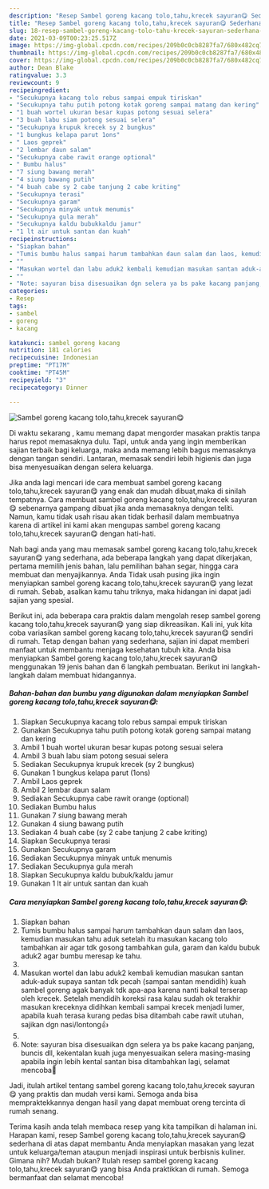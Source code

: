 ```yaml
---
description: "Resep Sambel goreng kacang tolo,tahu,krecek sayuran😋 Sederhana Untuk Jualan"
title: "Resep Sambel goreng kacang tolo,tahu,krecek sayuran😋 Sederhana Untuk Jualan"
slug: 18-resep-sambel-goreng-kacang-tolo-tahu-krecek-sayuran-sederhana-untuk-jualan
date: 2021-03-09T00:23:25.517Z
image: https://img-global.cpcdn.com/recipes/209b0c0cb8287fa7/680x482cq70/sambel-goreng-kacang-tolotahukrecek-sayuran😋-foto-resep-utama.jpg
thumbnail: https://img-global.cpcdn.com/recipes/209b0c0cb8287fa7/680x482cq70/sambel-goreng-kacang-tolotahukrecek-sayuran😋-foto-resep-utama.jpg
cover: https://img-global.cpcdn.com/recipes/209b0c0cb8287fa7/680x482cq70/sambel-goreng-kacang-tolotahukrecek-sayuran😋-foto-resep-utama.jpg
author: Dean Blake
ratingvalue: 3.3
reviewcount: 9
recipeingredient:
- "Secukupnya kacang tolo rebus sampai empuk tiriskan"
- "Secukupnya tahu putih potong kotak goreng sampai matang dan kering"
- "1 buah wortel ukuran besar kupas potong sesuai selera"
- "3 buah labu siam potong sesuai selera"
- "Secukupnya krupuk krecek sy 2 bungkus"
- "1 bungkus kelapa parut 1ons"
- " Laos geprek"
- "2 lembar daun salam"
- "Secukupnya cabe rawit orange optional"
- " Bumbu halus"
- "7 siung bawang merah"
- "4 siung bawang putih"
- "4 buah cabe sy 2 cabe tanjung 2 cabe kriting"
- "Secukupnya terasi"
- "Secukupnya garam"
- "Secukupnya minyak untuk menumis"
- "Secukupnya gula merah"
- "Secukupnya kaldu bubukkaldu jamur"
- "1 lt air untuk santan dan kuah"
recipeinstructions:
- "Siapkan bahan"
- "Tumis bumbu halus sampai harum tambahkan daun salam dan laos, kemudian masukan tahu aduk setelah itu masukan kacang tolo tambahkan air agar tdk gosong tambahkan gula, garam dan kaldu bubuk aduk2 agar bumbu meresap ke tahu."
- ""
- "Masukan wortel dan labu aduk2 kembali kemudian masukan santan aduk-aduk supaya santan tdk pecah (sampai santan mendidih) kuah sambel goreng agak banyak tdk apa-apa karena nanti bakal terserap oleh krecek. Setelah mendidih koreksi rasa kalau sudah ok terakhir masukan kreceknya didihkan kembali sampai krecek menjadi lumer, apabila kuah terasa kurang pedas bisa ditambah cabe rawit utuhan, sajikan dgn nasi/lontong👍"
- ""
- "Note: sayuran bisa disesuaikan dgn selera ya bs pake kacang panjang, buncis dll, kekentalan kuah juga menyesuaikan selera masing-masing apabila ingin lebih kental santan bisa ditambahkan lagi, selamat mencoba🙏"
categories:
- Resep
tags:
- sambel
- goreng
- kacang

katakunci: sambel goreng kacang 
nutrition: 181 calories
recipecuisine: Indonesian
preptime: "PT17M"
cooktime: "PT45M"
recipeyield: "3"
recipecategory: Dinner

---
```



![Sambel goreng kacang tolo,tahu,krecek sayuran😋](https://img-global.cpcdn.com/recipes/209b0c0cb8287fa7/680x482cq70/sambel-goreng-kacang-tolotahukrecek-sayuran😋-foto-resep-utama.jpg)

Di waktu  sekarang , kamu memang dapat mengorder masakan praktis tanpa harus repot memasaknya dulu. Tapi, untuk anda yang ingin memberikan sajian terbaik bagi keluarga, maka anda memang lebih bagus memasaknya dengan tangan sendiri. Lantaran, memasak sendiri lebih higienis dan juga bisa menyesuaikan dengan selera keluarga.

Jika anda lagi mencari ide cara membuat sambel goreng kacang tolo,tahu,krecek sayuran😋 yang enak dan mudah dibuat,maka di sinilah tempatnya. Cara membuat sambel goreng kacang tolo,tahu,krecek sayuran😋  sebenarnya gampang dibuat jika anda memasaknya dengan teliti. Namun, kamu tidak usah risau akan tidak berhasil dalam membuatnya 
karena di artikel ini kami akan mengupas sambel goreng kacang tolo,tahu,krecek sayuran😋 dengan hati-hati.  



Nah bagi anda yang mau memasak sambel goreng kacang tolo,tahu,krecek sayuran😋 yang sederhana, ada beberapa langkah yang dapat dikerjakan, pertama memilih jenis bahan, lalu pemilihan bahan segar, hingga cara membuat dan menyajikannya. Anda Tidak usah pusing jika ingin menyiapkan sambel goreng kacang tolo,tahu,krecek sayuran😋 yang lezat di rumah. Sebab, asalkan kamu  tahu triknya, maka hidangan ini dapat jadi sajian yang spesial.

Berikut ini, ada beberapa cara praktis  dalam mengolah resep sambel goreng kacang tolo,tahu,krecek sayuran😋 yang siap dikreasikan. Kali ini, yuk kita coba variasikan sambel goreng kacang tolo,tahu,krecek sayuran😋 sendiri di rumah. Tetap dengan bahan yang sederhana, sajian ini dapat memberi manfaat untuk membantu menjaga kesehatan tubuh kita. Anda bisa menyiapkan Sambel goreng kacang tolo,tahu,krecek sayuran😋 menggunakan 19 jenis bahan dan 6 langkah pembuatan. Berikut ini langkah-langkah dalam membuat hidangannya.

<!--inarticleads1-->

##### Bahan-bahan dan bumbu yang digunakan dalam menyiapkan Sambel goreng kacang tolo,tahu,krecek sayuran😋:

1. Siapkan Secukupnya kacang tolo rebus sampai empuk tiriskan
1. Gunakan Secukupnya tahu putih potong kotak goreng sampai matang dan kering
1. Ambil 1 buah wortel ukuran besar kupas potong sesuai selera
1. Ambil 3 buah labu siam potong sesuai selera
1. Sediakan Secukupnya krupuk krecek (sy 2 bungkus)
1. Gunakan 1 bungkus kelapa parut (1ons)
1. Ambil  Laos geprek
1. Ambil 2 lembar daun salam
1. Sediakan Secukupnya cabe rawit orange (optional)
1. Sediakan  Bumbu halus
1. Gunakan 7 siung bawang merah
1. Gunakan 4 siung bawang putih
1. Sediakan 4 buah cabe (sy 2 cabe tanjung 2 cabe kriting)
1. Siapkan Secukupnya terasi
1. Gunakan Secukupnya garam
1. Sediakan Secukupnya minyak untuk menumis
1. Sediakan Secukupnya gula merah
1. Siapkan Secukupnya kaldu bubuk/kaldu jamur
1. Gunakan 1 lt air untuk santan dan kuah




<!--inarticleads2-->

##### Cara menyiapkan Sambel goreng kacang tolo,tahu,krecek sayuran😋:

1. Siapkan bahan
1. Tumis bumbu halus sampai harum tambahkan daun salam dan laos, kemudian masukan tahu aduk setelah itu masukan kacang tolo tambahkan air agar tdk gosong tambahkan gula, garam dan kaldu bubuk aduk2 agar bumbu meresap ke tahu.
1. 
1. Masukan wortel dan labu aduk2 kembali kemudian masukan santan aduk-aduk supaya santan tdk pecah (sampai santan mendidih) kuah sambel goreng agak banyak tdk apa-apa karena nanti bakal terserap oleh krecek. Setelah mendidih koreksi rasa kalau sudah ok terakhir masukan kreceknya didihkan kembali sampai krecek menjadi lumer, apabila kuah terasa kurang pedas bisa ditambah cabe rawit utuhan, sajikan dgn nasi/lontong👍
1. 
1. Note: sayuran bisa disesuaikan dgn selera ya bs pake kacang panjang, buncis dll, kekentalan kuah juga menyesuaikan selera masing-masing apabila ingin lebih kental santan bisa ditambahkan lagi, selamat mencoba🙏




Jadi, itulah artikel tentang  sambel goreng kacang tolo,tahu,krecek sayuran😋  yang praktis dan mudah versi kami. Semoga anda bisa mempraktekkannya dengan hasil yang dapat membuat oreng tercinta di rumah senang. 

Terima kasih anda telah membaca resep yang kita tampilkan di halaman ini. Harapan kami, resep  Sambel goreng kacang tolo,tahu,krecek sayuran😋 sederhana di atas dapat membantu Anda menyiapkan masakan yang lezat untuk keluarga/teman ataupun menjadi inspirasi untuk berbisnis kuliner. Gimana nih? Mudah bukan? Itulah resep sambel goreng kacang tolo,tahu,krecek sayuran😋 yang bisa Anda praktikkan di rumah. Semoga bermanfaat dan selamat mencoba!

